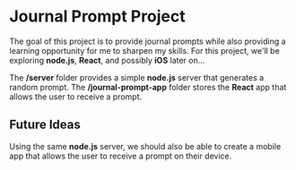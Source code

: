 # Journal Prompt Project

The goal of this project is to provide journal prompts while also providing a learning opportunity for me to sharpen my skills. For this project, we'll be exploring **node.js**, **React**, and possibly **iOS** later on...

The **/server** folder provides a simple **node.js** server that generates a random prompt.
The **/journal-prompt-app** folder stores the **React** app that allows the user to receive a prompt.

## Future Ideas
Using the same **node.js** server, we should also be able to create a mobile app that allows the user to receive a prompt on their device. 
